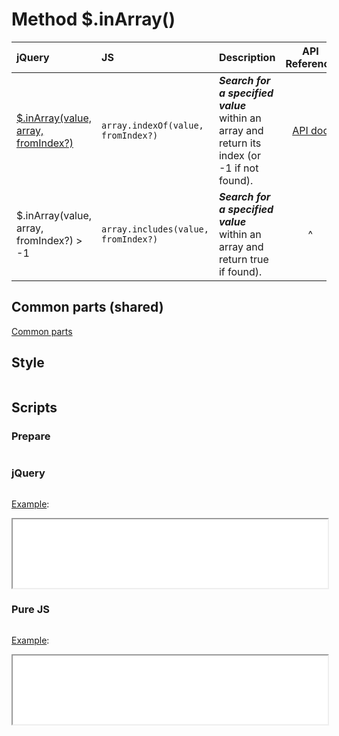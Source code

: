 # Method $.inArray()

| jQuery | JS | Description | API Reference |
|:--|:--|:--|:--:|
| [$.inArray(value, array, fromIndex?)](?inarray/) | `array.indexOf(value, fromIndex?)` | **_Search for a specified value_** within an array and return its index (or -1 if not found). | [API doc](https://api.jquery.com/jQuery.inArray/) |
| $.inArray(value, array, fromIndex?) > -1 | `array.includes(value, fromIndex?)` | **_Search for a specified value_** within an array and return true if found). | ^|

## Common parts (shared)

[Common parts](/docs/mdview.html?example/index.md)

## Style

```css:src/style.css
```

## Scripts

### Prepare

```js:src/prepare.js
```

### jQuery

```js:src/jquery.js
```

[Example](example.html?jquery):

<iframe width="100%" height="110" src="example.html?jquery"></iframe>

### Pure JS

```js:src/pure.js
```

[Example](example.html?pure):

<iframe width="100%" height="110" src="example.html?pure"></iframe>
